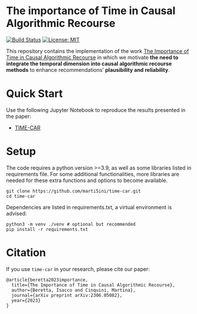# The importance of Time in Causal Algorithmic Recourse

[![Build Status](https://img.shields.io/badge/build-passing-brightgreen.svg)](https://pypi.org/project/biasondemand) [![License: MIT](https://img.shields.io/badge/License-MIT-yellow.svg)](LICENSE)

This repository contains the implementation of the work [The Importance of Time in Causal Algorithmic Recourse](https://) in which 
we motivate **the need to integrate the temporal dimension into causal algorithmic recourse methods** to enhance recommendations’ **plausibility and reliability**. 


# Quick Start

Use the following Jupyter Notebook to reproduce the results presented in the paper: 

* [TIME-CAR](https://github.com/marti5ini/time-car/blob/master/time-car.ipynb)


# Setup

The code requires a python version >=3.9, as well as some libraries listed in requirements file. For some additional functionalities, more libraries are needed for these extra functions and options to become available. 

```
git clone https://github.com/marti5ini/time-car.git
cd time-car
```

Dependencies are listed in requirements.txt, a virtual environment is advised:

```
python3 -m venv ./venv # optional but recommended
pip install -r requirements.txt
```

# Citation

If you use `time-car` in your research, please cite our paper:

```
@article{beretta2023importance,
  title={The Importance of Time in Causal Algorithmic Recourse},
  author={Beretta, Isacco and Cinquini, Martina},
  journal={arXiv preprint arXiv:2306.05082},
  year={2023}
}
